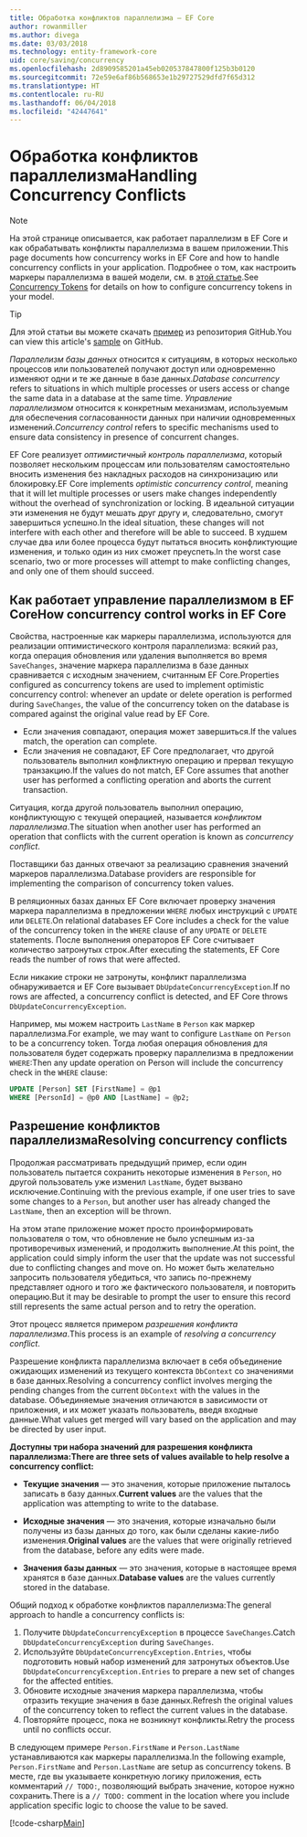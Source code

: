 ```yaml
---
title: Обработка конфликтов параллелизма — EF Core
author: rowanmiller
ms.author: divega
ms.date: 03/03/2018
ms.technology: entity-framework-core
uid: core/saving/concurrency
ms.openlocfilehash: 2d8909585201a45eb020537847800f125b3b0120
ms.sourcegitcommit: 72e59e6af86b568653e1b29727529dfd7f65d312
ms.translationtype: HT
ms.contentlocale: ru-RU
ms.lasthandoff: 06/04/2018
ms.locfileid: "42447641"
---
```

# <a name="handling-concurrency-conflicts"></a><span data-ttu-id="cb109-102">Обработка конфликтов параллелизма</span><span class="sxs-lookup"><span data-stu-id="cb109-102">Handling Concurrency Conflicts</span></span>

> [!NOTE]
> <span data-ttu-id="cb109-103">На этой странице описывается, как работает параллелизм в EF Core и как обрабатывать конфликты параллелизма в вашем приложении.</span><span class="sxs-lookup"><span data-stu-id="cb109-103">This page documents how concurrency works in EF Core and how to handle concurrency conflicts in your application.</span></span> <span data-ttu-id="cb109-104">Подробнее о том, как настроить маркеры параллелизма в вашей модели, см. в [этой статье](xref:core/modeling/concurrency).</span><span class="sxs-lookup"><span data-stu-id="cb109-104">See [Concurrency Tokens](xref:core/modeling/concurrency) for details on how to configure concurrency tokens in your model.</span></span>

> [!TIP]
> <span data-ttu-id="cb109-105">Для этой статьи вы можете скачать [пример](https://github.com/aspnet/EntityFramework.Docs/tree/master/samples/core/Saving/Saving/Concurrency/) из репозитория GitHub.</span><span class="sxs-lookup"><span data-stu-id="cb109-105">You can view this article's [sample](https://github.com/aspnet/EntityFramework.Docs/tree/master/samples/core/Saving/Saving/Concurrency/) on GitHub.</span></span>

<span data-ttu-id="cb109-106">_Параллелизм базы данных_ относится к ситуациям, в которых несколько процессов или пользователей получают доступ или одновременно изменяют одни и те же данные в базе данных.</span><span class="sxs-lookup"><span data-stu-id="cb109-106">_Database concurrency_ refers to situations in which multiple processes or users access or change the same data in a database at the same time.</span></span> <span data-ttu-id="cb109-107">_Управление параллелизмом_ относится к конкретным механизмам, используемым для обеспечения согласованности данных при наличии одновременных изменений.</span><span class="sxs-lookup"><span data-stu-id="cb109-107">_Concurrency control_ refers to specific mechanisms used to ensure data consistency in presence of concurrent changes.</span></span>

<span data-ttu-id="cb109-108">EF Core реализует _оптимистичный контроль параллелизма_, который позволяет нескольким процессам или пользователям самостоятельно вносить изменения без накладных расходов на синхронизацию или блокировку.</span><span class="sxs-lookup"><span data-stu-id="cb109-108">EF Core implements _optimistic concurrency control_, meaning that it will let multiple processes or users make changes independently without the overhead of synchronization or locking.</span></span> <span data-ttu-id="cb109-109">В идеальной ситуации эти изменения не будут мешать друг другу и, следовательно, смогут завершиться успешно.</span><span class="sxs-lookup"><span data-stu-id="cb109-109">In the ideal situation, these changes will not interfere with each other and therefore will be able to succeed.</span></span> <span data-ttu-id="cb109-110">В худшем случае два или более процесса будут пытаться вносить конфликтующие изменения, и только один из них сможет преуспеть.</span><span class="sxs-lookup"><span data-stu-id="cb109-110">In the worst case scenario, two or more processes will attempt to make conflicting changes, and only one of them should succeed.</span></span>

## <a name="how-concurrency-control-works-in-ef-core"></a><span data-ttu-id="cb109-111">Как работает управление параллелизмом в EF Core</span><span class="sxs-lookup"><span data-stu-id="cb109-111">How concurrency control works in EF Core</span></span>

<span data-ttu-id="cb109-112">Свойства, настроенные как маркеры параллелизма, используются для реализации оптимистического контроля параллелизма: всякий раз, когда операция обновления или удаления выполняется во время `SaveChanges`, значение маркера параллелизма в базе данных сравнивается с исходным значением, считанным EF Core.</span><span class="sxs-lookup"><span data-stu-id="cb109-112">Properties configured as concurrency tokens are used to implement optimistic concurrency control: whenever an update or delete operation is performed during `SaveChanges`, the value of the concurrency token on the database is compared against the original value read by EF Core.</span></span>

- <span data-ttu-id="cb109-113">Если значения совпадают, операция может завершиться.</span><span class="sxs-lookup"><span data-stu-id="cb109-113">If the values match, the operation can complete.</span></span>
- <span data-ttu-id="cb109-114">Если значения не совпадают, EF Core предполагает, что другой пользователь выполнил конфликтную операцию и прервал текущую транзакцию.</span><span class="sxs-lookup"><span data-stu-id="cb109-114">If the values do not match, EF Core assumes that another user has performed a conflicting operation and aborts the current transaction.</span></span>

<span data-ttu-id="cb109-115">Ситуация, когда другой пользователь выполнил операцию, конфликтующую с текущей операцией, называется _конфликтом параллелизма_.</span><span class="sxs-lookup"><span data-stu-id="cb109-115">The situation when another user has performed an operation that conflicts with the current operation is known as _concurrency conflict_.</span></span>

<span data-ttu-id="cb109-116">Поставщики баз данных отвечают за реализацию сравнения значений маркеров параллелизма.</span><span class="sxs-lookup"><span data-stu-id="cb109-116">Database providers are responsible for implementing the comparison of concurrency token values.</span></span>

<span data-ttu-id="cb109-117">В реляционных базах данных EF Core включает проверку значения маркера параллелизма в предложении `WHERE` любых инструкций с `UPDATE` или `DELETE`.</span><span class="sxs-lookup"><span data-stu-id="cb109-117">On relational databases EF Core includes a check for the value of the concurrency token in the `WHERE` clause of any `UPDATE` or `DELETE` statements.</span></span> <span data-ttu-id="cb109-118">После выполнения операторов EF Core считывает количество затронутых строк.</span><span class="sxs-lookup"><span data-stu-id="cb109-118">After executing the statements, EF Core reads the number of rows that were affected.</span></span>

<span data-ttu-id="cb109-119">Если никакие строки не затронуты, конфликт параллелизма обнаруживается и EF Core вызывает `DbUpdateConcurrencyException`.</span><span class="sxs-lookup"><span data-stu-id="cb109-119">If no rows are affected, a concurrency conflict is detected, and EF Core throws `DbUpdateConcurrencyException`.</span></span>

<span data-ttu-id="cb109-120">Например, мы можем настроить `LastName` в `Person` как маркер параллелизма.</span><span class="sxs-lookup"><span data-stu-id="cb109-120">For example, we may want to configure `LastName` on `Person` to be a concurrency token.</span></span> <span data-ttu-id="cb109-121">Тогда любая операция обновления для пользователя будет содержать проверку параллелизма в предложении `WHERE`:</span><span class="sxs-lookup"><span data-stu-id="cb109-121">Then any update operation on Person will include the concurrency check in the `WHERE` clause:</span></span>

``` sql
UPDATE [Person] SET [FirstName] = @p1
WHERE [PersonId] = @p0 AND [LastName] = @p2;
```

## <a name="resolving-concurrency-conflicts"></a><span data-ttu-id="cb109-122">Разрешение конфликтов параллелизма</span><span class="sxs-lookup"><span data-stu-id="cb109-122">Resolving concurrency conflicts</span></span>

<span data-ttu-id="cb109-123">Продолжая рассматривать предыдущий пример, если один пользователь пытается сохранить некоторые изменения в `Person`, но другой пользователь уже изменил `LastName`, будет вызвано исключение.</span><span class="sxs-lookup"><span data-stu-id="cb109-123">Continuing with the previous example, if one user tries to save some changes to a `Person`, but another user has already changed the `LastName`, then an exception will be thrown.</span></span>

<span data-ttu-id="cb109-124">На этом этапе приложение может просто проинформировать пользователя о том, что обновление не было успешным из-за противоречивых изменений, и продолжить выполнение.</span><span class="sxs-lookup"><span data-stu-id="cb109-124">At this point, the application could simply inform the user that the update was not successful due to conflicting changes and move on.</span></span> <span data-ttu-id="cb109-125">Но может быть желательно запросить пользователя убедиться, что запись по-прежнему представляет одного и того же фактического пользователя, и повторить операцию.</span><span class="sxs-lookup"><span data-stu-id="cb109-125">But it may be desirable to prompt the user to ensure this record still represents the same actual person and to retry the operation.</span></span>

<span data-ttu-id="cb109-126">Этот процесс является примером _разрешения конфликта параллелизма_.</span><span class="sxs-lookup"><span data-stu-id="cb109-126">This process is an example of _resolving a concurrency conflict_.</span></span>

<span data-ttu-id="cb109-127">Разрешение конфликта параллелизма включает в себя объединение ожидающих изменений из текущего контекста `DbContext` со значениями в базе данных.</span><span class="sxs-lookup"><span data-stu-id="cb109-127">Resolving a concurrency conflict involves merging the pending changes from the current `DbContext` with the values in the database.</span></span> <span data-ttu-id="cb109-128">Объединяемые значения отличаются в зависимости от приложения, и их может указать пользователь, введя входные данные.</span><span class="sxs-lookup"><span data-stu-id="cb109-128">What values get merged will vary based on the application and may be directed by user input.</span></span>

<span data-ttu-id="cb109-129">**Доступны три набора значений для разрешения конфликта параллелизма:**</span><span class="sxs-lookup"><span data-stu-id="cb109-129">**There are three sets of values available to help resolve a concurrency conflict:**</span></span>

* <span data-ttu-id="cb109-130">**Текущие значения** — это значения, которые приложение пыталось записать в базу данных.</span><span class="sxs-lookup"><span data-stu-id="cb109-130">**Current values** are the values that the application was attempting to write to the database.</span></span>

* <span data-ttu-id="cb109-131">**Исходные значения** — это значения, которые изначально были получены из базы данных до того, как были сделаны какие-либо изменения.</span><span class="sxs-lookup"><span data-stu-id="cb109-131">**Original values** are the values that were originally retrieved from the database, before any edits were made.</span></span>

* <span data-ttu-id="cb109-132">**Значения базы данных** — это значения, которые в настоящее время хранятся в базе данных.</span><span class="sxs-lookup"><span data-stu-id="cb109-132">**Database values** are the values currently stored in the database.</span></span>

<span data-ttu-id="cb109-133">Общий подход к обработке конфликтов параллелизма:</span><span class="sxs-lookup"><span data-stu-id="cb109-133">The general approach to handle a concurrency conflicts is:</span></span>

1. <span data-ttu-id="cb109-134">Получите `DbUpdateConcurrencyException` в процессе `SaveChanges`.</span><span class="sxs-lookup"><span data-stu-id="cb109-134">Catch `DbUpdateConcurrencyException` during `SaveChanges`.</span></span>
2. <span data-ttu-id="cb109-135">Используйте `DbUpdateConcurrencyException.Entries`, чтобы подготовить новый набор изменений для затронутых объектов.</span><span class="sxs-lookup"><span data-stu-id="cb109-135">Use `DbUpdateConcurrencyException.Entries` to prepare a new set of changes for the affected entities.</span></span>
3. <span data-ttu-id="cb109-136">Обновите исходные значения маркера параллелизма, чтобы отразить текущие значения в базе данных.</span><span class="sxs-lookup"><span data-stu-id="cb109-136">Refresh the original values of the concurrency token to reflect the current values in the database.</span></span>
4. <span data-ttu-id="cb109-137">Повторяйте процесс, пока не возникнут конфликты.</span><span class="sxs-lookup"><span data-stu-id="cb109-137">Retry the process until no conflicts occur.</span></span>

<span data-ttu-id="cb109-138">В следующем примере `Person.FirstName` и `Person.LastName` устанавливаются как маркеры параллелизма.</span><span class="sxs-lookup"><span data-stu-id="cb109-138">In the following example, `Person.FirstName` and `Person.LastName` are setup as concurrency tokens.</span></span> <span data-ttu-id="cb109-139">В месте, где вы указываете конкретную логику приложения, есть комментарий `// TODO:`, позволяющий выбрать значение, которое нужно сохранить.</span><span class="sxs-lookup"><span data-stu-id="cb109-139">There is a `// TODO:` comment in the location where you include application specific logic to choose the value to be saved.</span></span>

[!code-csharp[Main](../../../samples/core/Saving/Saving/Concurrency/Sample.cs?name=ConcurrencyHandlingCode&highlight=34-35)]
